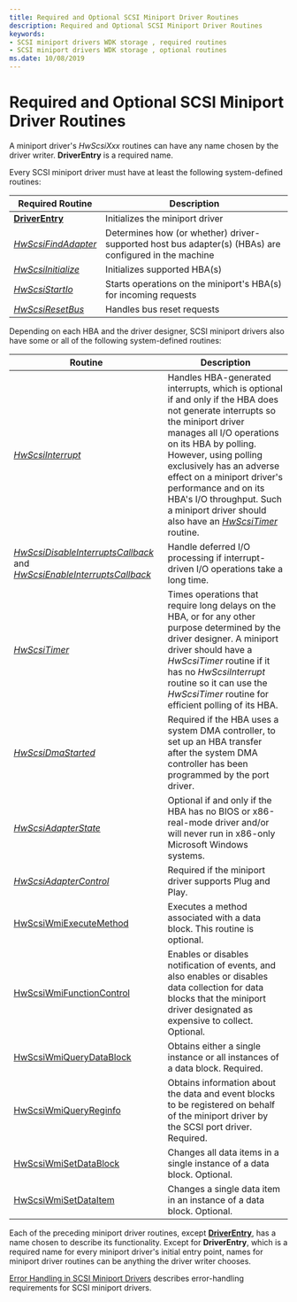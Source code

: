 ```yaml
---
title: Required and Optional SCSI Miniport Driver Routines
description: Required and Optional SCSI Miniport Driver Routines
keywords:
- SCSI miniport drivers WDK storage , required routines
- SCSI miniport drivers WDK storage , optional routines
ms.date: 10/08/2019
---
```


# Required and Optional SCSI Miniport Driver Routines

A miniport driver's *HwScsiXxx* routines can have any name chosen by the driver writer. **DriverEntry** is a required name.

Every SCSI miniport driver must have at least the following system-defined routines:

| Required Routine | Description |
| ---------------- | ----------- |
| [**DriverEntry**](driverentry-of-scsi-miniport-driver.md) | Initializes the miniport driver |
| [*HwScsiFindAdapter*](scsi-miniport-driver-s-hwscsifindadapter-routine.md) | Determines how (or whether) driver-supported host bus adapter(s) (HBAs) are configured in the machine |
| [*HwScsiInitialize*](scsi-miniport-driver-s-hwscsiinitialize-routine.md) | Initializes supported HBA(s) |
| [*HwScsiStartIo*](scsi-miniport-driver-s-hwscsistartio-routine.md) | Starts operations on the miniport's HBA(s) for incoming requests |
| [*HwScsiResetBus*](scsi-miniport-driver-s-hwscsiresetbus-routine.md) | Handles bus reset requests |

Depending on each HBA and the driver designer, SCSI miniport drivers also have some or all of the following system-defined routines:

|  Routine | Description |
| -------- | ----------- |
| [*HwScsiInterrupt*](scsi-miniport-driver-s-hwscsiinterrupt-routine.md) | Handles HBA-generated interrupts, which is optional if and only if the HBA does not generate interrupts so the miniport driver manages all I/O operations on its HBA by polling. However, using polling exclusively has an adverse effect on a miniport driver's performance and on its HBA's I/O throughput. Such a miniport driver should also have an [*HwScsiTimer*](scsi-miniport-driver-s-hwscsitimer-routine.md) routine. |
| [*HwScsiDisableInterruptsCallback*](scsi-miniport-driver-s-hwscsidisableinterruptscallback-routine.md) and [*HwScsiEnableInterruptsCallback*](scsi-miniport-driver-s-hwscsienableinterruptscallback-routine.md) | Handle deferred I/O processing if interrupt-driven I/O operations take a long time. |
| [*HwScsiTimer*](scsi-miniport-driver-s-hwscsitimer-routine.md) | Times operations that require long delays on the HBA, or for any other purpose determined by the driver designer. A miniport driver should have a *HwScsiTimer* routine if it has no *HwScsiInterrupt* routine so it can use the *HwScsiTimer* routine for efficient polling of its HBA. |
| [*HwScsiDmaStarted*](scsi-miniport-driver-s-hwscsidmastarted-routine.md) | Required if the HBA uses a system DMA controller, to set up an HBA transfer after the system DMA controller has been programmed by the port driver. |
| [*HwScsiAdapterState*](scsi-miniport-driver-s-hwscsiadapterstate-routine.md) | Optional if and only if the HBA has no BIOS or x86-real-mode driver and/or will never run in x86-only Microsoft Windows systems. |
| [*HwScsiAdapterControl*](scsi-miniport-driver-s-hwscsiadaptercontrol-routine.md) | Required if the miniport driver supports Plug and Play. |
| [HwScsiWmiExecuteMethod](/windows-hardware/drivers/ddi/scsiwmi/nc-scsiwmi-pscsiwmi_execute_method) | Executes a method associated with a data block. This routine is optional. |
| [HwScsiWmiFunctionControl](/windows-hardware/drivers/ddi/scsiwmi/nc-scsiwmi-pscsiwmi_function_control) | Enables or disables notification of events, and also enables or disables data collection for data blocks that the miniport driver designated as expensive to collect. Optional. |
| [HwScsiWmiQueryDataBlock](/windows-hardware/drivers/ddi/scsiwmi/nc-scsiwmi-pscsiwmi_query_datablock) | Obtains either a single instance or all instances of a data block. Required. |
| [HwScsiWmiQueryReginfo](/windows-hardware/drivers/ddi/scsiwmi/nc-scsiwmi-pscsiwmi_query_reginfo) | Obtains information about the data and event blocks to be registered on behalf of the miniport driver by the SCSI port driver. Required. |
| [HwScsiWmiSetDataBlock](/windows-hardware/drivers/ddi/scsiwmi/nc-scsiwmi-pscsiwmi_set_datablock) | Changes all data items in a single instance of a data block. Optional. |
| [HwScsiWmiSetDataItem](/windows-hardware/drivers/ddi/scsiwmi/nc-scsiwmi-pscsiwmi_set_dataitem) | Changes a single data item in an instance of a data block. Optional. |

Each of the preceding miniport driver routines, except [**DriverEntry**](driverentry-of-scsi-miniport-driver.md), has a name chosen to describe its functionality. Except for **DriverEntry**, which is a required name for every miniport driver's initial entry point, names for miniport driver routines can be anything the driver writer chooses.

[Error Handling in SCSI Miniport Drivers](error-handling-in-scsi-miniport-drivers.md) describes error-handling requirements for SCSI miniport drivers.
